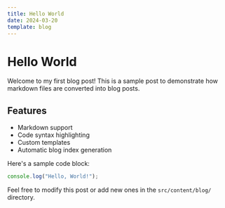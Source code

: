```yaml
---
title: Hello World
date: 2024-03-20
template: blog
---
```


# Hello World

Welcome to my first blog post! This is a sample post to demonstrate how markdown files are converted into blog posts.

## Features

- Markdown support
- Code syntax highlighting
- Custom templates
- Automatic blog index generation

Here's a sample code block:

```javascript
console.log("Hello, World!");
```

Feel free to modify this post or add new ones in the `src/content/blog/` directory. 